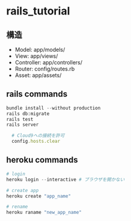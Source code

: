 
# rails_tutorial

## 構造

- Model: app/models/
- View: app/views/
- Controller: app/controllers/
- Router: config/routes.rb
- Asset: app/assets/

## rails commands

```python
bundle install --without production
rails db:migrate
rails test
rails server
```

```python:config/environment/development.rb
  # Cloud9への接続を許可
  config.hosts.clear
```


## heroku commands

```python
# login
heroku login --interactive # ブラウザを開かない

# create app
heroku create "app_name"

# rename
heroku raname "new_app_name"
```

